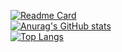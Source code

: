 [![Readme Card](https://github-readme-stats.vercel.app/api/pin/?username=anuraghazra&repo=github-readme-stats&theme=tokyonight)](https://github.com/anuraghazra/github-readme-stats)
<br>
[![Anurag's GitHub stats](https://github-readme-stats.vercel.app/api?username=DnzGus&theme=tokyonight&count_private=true&show_icons=true)](https://github.com/DnzGus/github-readme-stats)
<br>
[![Top Langs](https://github-readme-stats.vercel.app/api/top-langs/?username=anuraghazra&layout=compact&theme=tokyonight)](https://github.com/anuraghazra/github-readme-stats)
